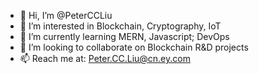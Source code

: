 - 👋 Hi, I’m @PeterCCLiu
- 👀 I’m interested in Blockchain, Cryptography, IoT
- 🌱 I’m currently learning MERN, Javascript; DevOps
- 💞️ I’m looking to collaborate on Blockchain R&D projects
- 📫 Reach me at: Peter.CC.Liu@cn.ey.com

<!---
PeterCCLiu/PeterCCLiu is a ✨ special ✨ repository because its `README.md` (this file) appears on your GitHub profile.
You can click the Preview link to take a look at your changes.
--->
